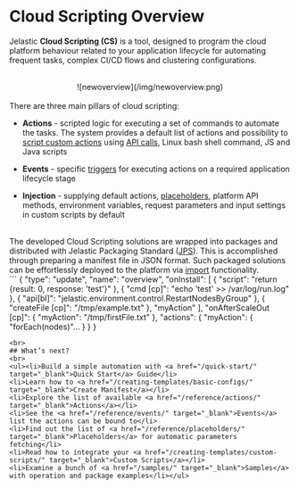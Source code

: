 # Cloud Scripting Overview
Jelastic <b>Cloud Scripting (CS)</b> is a tool, designed to program the cloud platform behaviour related to your application lifecycle for automating frequent tasks, complex CI/CD flows and clustering configurations.                                                                           
<br>
<center>![newoverview](/img/newoverview.png)</center>
<br>
There are three main pillars of cloud scripting:                     
<br>
<ul><li><p><b>Actions</b> - scripted logic for executing a set of commands to automate the tasks. The system provides a default list of actions and possibility to <a href="http://docs.cloudscripting.com/creating-templates/writing-scripts/" target="_blank">script custom actions</a> using <a href="https://docs.jelastic.com/api/" target="_blank">API calls</a>, Linux bash shell command, JS and Java scripts</p></li>                

<li><p><b>Events</b> - specific <a href="http://docs.cloudscripting.com/reference/events/">triggers</a> for executing actions on a required application lifecycle stage</p></li>                              

<li><p><b>Injection</b> - supplying default actions, <a href="http://docs.cloudscripting.com/reference/placeholders/" target="_blank">placeholders</a>, platform API methods, environment variables, request parameters and input settings in custom scripts by default</p></li></ul>                                  
<br>
The developed Cloud Scripting solutions are wrapped into packages and distributed with Jelastic Packaging Standard (<a href="https://docs.jelastic.com/jps" target="_blank">JPS</a>). This is accomplished through preparing a manifest file in JSON format. Such packaged solutions can be effortlessly deployed to the platform via <a href="https://docs.jelastic.com/environment-import" target="_blank">import</a> functionality.         
<br>
```
{
  "type": "update",
  "name": "overview",
  "onInstall": [
    {
      "script": "return {result: 0, response: 'test'}"
    },
    {
      "cmd [cp]": "echo 'test' >> /var/log/run.log"
    },
    {
      "api[bl]": "jelastic.environment.control.RestartNodesByGroup"
    },
   {
"createFile [cp]": "/tmp/example.txt"
    },
    "myAction"
  ],
  "onAfterScaleOut [cp]": {
    "myAction": "/tmp/firstFile.txt"
  },
  "actions": {
    "myAction": {
      "forEach(nodes)"...
    }
  }
}

```
<br>
## What’s next?
<br>
<ul><li>Build a simple automation with <a href="/quick-start/" target="_blank">Quick Start</a> Guide</li>                               
<li>Learn how to <a href="/creating-templates/basic-configs/" target="_blank">Create Manifest</a></li>   
<li>Explore the list of available <a href="/reference/actions/" target="_blank">Actions</a></li>     
<li>See the <a href="/reference/events/" target="_blank">Events</a> list the actions can be bound to</li>     
<li>Find out the list of <a href="/reference/placeholders/" target="_blank">Placeholders</a> for automatic parameters fetching</li>    
<li>Read how to integrate your <a href="/creating-templates/custom-scripts/" target="_blank">Custom Scripts</a></li>           
<li>Examine a bunch of <a href="/samples/" target="_blank">Samples</a> with operation and package examples</li></ul>                                                    
